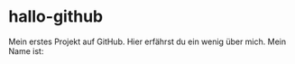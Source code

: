 # hallo-github
Mein erstes Projekt auf GitHub. Hier erfährst du ein wenig über mich.
Mein Name ist: 
